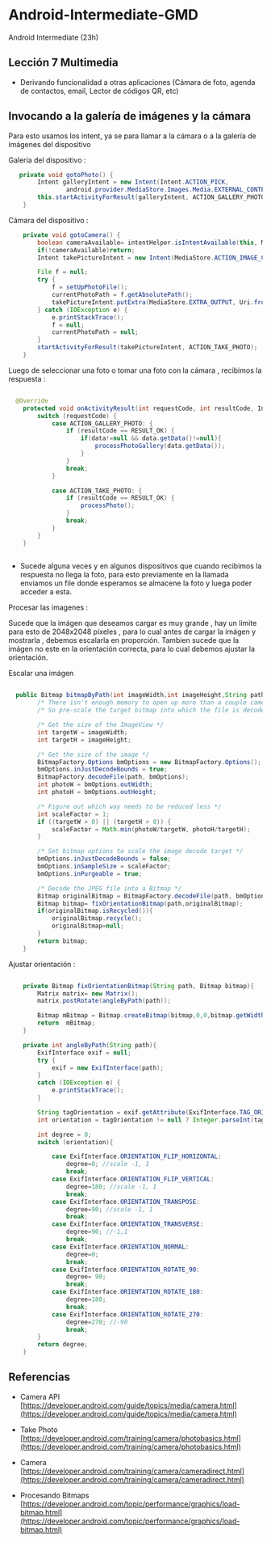 # Android-Intermediate-GMD
Android Intermediate (23h)

## Lección 7 Multimedia

  - Derivando funcionalidad a otras aplicaciones (Cámara de foto, agenda de contactos, email, Lector de códigos QR, etc)

## Invocando a la galería de imágenes y la cámara

Para esto usamos los intent, ya se para llamar a la cámara o a la galería de imágenes del dispositivo

Galería del dispositivo :
```java
   private void gotoPhoto() {
        Intent galleryIntent = new Intent(Intent.ACTION_PICK,
                android.provider.MediaStore.Images.Media.EXTERNAL_CONTENT_URI);
        this.startActivityForResult(galleryIntent, ACTION_GALLERY_PHOTO);
    }
```

Cámara del dispositivo :

```java
    private void gotoCamera() {
        boolean cameraAvailable= intentHelper.isIntentAvailable(this, MediaStore.ACTION_IMAGE_CAPTURE);
        if(!cameraAvailable)return;
        Intent takePictureIntent = new Intent(MediaStore.ACTION_IMAGE_CAPTURE);

        File f = null;
        try {
            f = setUpPhotoFile();
            currentPhotoPath = f.getAbsolutePath();
            takePictureIntent.putExtra(MediaStore.EXTRA_OUTPUT, Uri.fromFile(f));
        } catch (IOException e) {
            e.printStackTrace();
            f = null;
            currentPhotoPath = null;
        }
        startActivityForResult(takePictureIntent, ACTION_TAKE_PHOTO);
    }
```

Luego de seleccionar una foto o tomar una foto con la cámara , recibimos la respuesta :
```java

  @Override
    protected void onActivityResult(int requestCode, int resultCode, Intent data) {
        switch (requestCode) {
            case ACTION_GALLERY_PHOTO: {
                if (resultCode == RESULT_OK) {
                    if(data!=null && data.getData()!=null){
                        processPhotoGallery(data.getData());
                    }
                }
                break;
            }

            case ACTION_TAKE_PHOTO: {
                if (resultCode == RESULT_OK) {
                    processPhoto();
                }
                break;
            }
        }
    }
    
```

* Sucede alguna  veces y en algunos dispositivos que cuando recibimos la respuesta no llega la foto, para esto previamente en la llamada enviamos un file donde esperamos se almacene la foto y luega poder acceder a esta.

Procesar las imagenes :

Sucede que la imágen que deseamos cargar es muy grande , hay un limite para esto de 2048x2048  píxeles , para lo cual antes de cargar la imágen y mostrarla , debemos escalarla en proporción. Tambien sucede que la imágen no este en la orientación correcta, para lo cual debemos ajustar la orientación.

Escalar una imágen
```java

  public Bitmap bitmapByPath(int imageWidth,int imageHeight,String path){
        /* There isn't enough memory to open up more than a couple camera photos */
		/* So pre-scale the target bitmap into which the file is decoded */

		/* Get the size of the ImageView */
        int targetW = imageWidth;
        int targetH = imageHeight;

		/* Get the size of the image */
        BitmapFactory.Options bmOptions = new BitmapFactory.Options();
        bmOptions.inJustDecodeBounds = true;
        BitmapFactory.decodeFile(path, bmOptions);
        int photoW = bmOptions.outWidth;
        int photoH = bmOptions.outHeight;

		/* Figure out which way needs to be reduced less */
        int scaleFactor = 1;
        if ((targetW > 0) || (targetH > 0)) {
            scaleFactor = Math.min(photoW/targetW, photoH/targetH);
        }

		/* Set bitmap options to scale the image decode target */
        bmOptions.inJustDecodeBounds = false;
        bmOptions.inSampleSize = scaleFactor;
        bmOptions.inPurgeable = true;

		/* Decode the JPEG file into a Bitmap */
        Bitmap originalBitmap = BitmapFactory.decodeFile(path, bmOptions);
        Bitmap bitmap= fixOrientationBitmap(path,originalBitmap);
        if(originalBitmap.isRecycled()){
            originalBitmap.recycle();
            originalBitmap=null;
        }
        return bitmap;
    }
```
Ajustar orientación :

```java

    private Bitmap fixOrientationBitmap(String path, Bitmap bitmap){
        Matrix matrix= new Matrix();
        matrix.postRotate(angleByPath(path));

        Bitmap mBitmap = Bitmap.createBitmap(bitmap,0,0,bitmap.getWidth(),bitmap.getHeight(),matrix,true);
        return  mBitmap;
    }

    private int angleByPath(String path){
        ExifInterface exif = null;
        try {
            exif = new ExifInterface(path);
        }
        catch (IOException e) {
            e.printStackTrace();
        }

        String tagOrientation = exif.getAttribute(ExifInterface.TAG_ORIENTATION);
        int orientation = tagOrientation != null ? Integer.parseInt(tagOrientation) :  ExifInterface.ORIENTATION_NORMAL;

        int degree = 0;
        switch (orientation){

            case ExifInterface.ORIENTATION_FLIP_HORIZONTAL:
                degree=0; //scale -1, 1
                break;
            case ExifInterface.ORIENTATION_FLIP_VERTICAL:
                degree=180; //scale -1, 1
                break;
            case ExifInterface.ORIENTATION_TRANSPOSE:
                degree=90; //scale -1, 1
                break;
            case ExifInterface.ORIENTATION_TRANSVERSE:
                degree=90; //-1,1
                break;
            case ExifInterface.ORIENTATION_NORMAL:
                degree=0;
                break;
            case ExifInterface.ORIENTATION_ROTATE_90:
                degree= 90;
                break;
            case ExifInterface.ORIENTATION_ROTATE_180:
                degree=180;
                break;
            case ExifInterface.ORIENTATION_ROTATE_270:
                degree=270; //-90
                break;
        }
        return degree;
    }
```
## Referencias 

- Camera API [https://developer.android.com/guide/topics/media/camera.html](https://developer.android.com/guide/topics/media/camera.html)

- Take Photo [https://developer.android.com/training/camera/photobasics.html](https://developer.android.com/training/camera/photobasics.html)

- Camera [https://developer.android.com/training/camera/cameradirect.html](https://developer.android.com/training/camera/cameradirect.html)

- Procesando Bitmaps [https://developer.android.com/topic/performance/graphics/load-bitmap.html](https://developer.android.com/topic/performance/graphics/load-bitmap.html)

